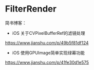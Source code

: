 # FilterRender

简书博客：

* iOS 关于CVPixelBufferRef的滤镜处理

https://www.jianshu.com/p/49b5f81df124


* iOS 使用GPUImage简单实现绿幕功能

https://www.jianshu.com/p/41fe30d1e575


